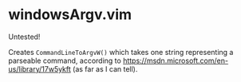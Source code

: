 # windowsArgv.vim

Untested!

Creates `CommandLineToArgvW()` which takes one string representing a parseable command, according to https://msdn.microsoft.com/en-us/library/17w5ykft (as far as I can tell).
